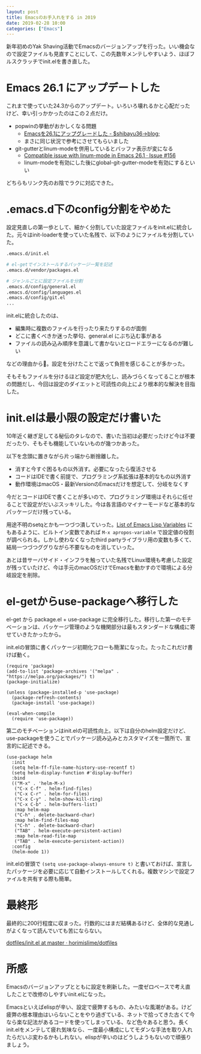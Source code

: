 ```yaml
---
layout: post
title: Emacsのお手入れをする in 2019
date: 2019-02-28 10:00
categories: ["Emacs"]
---
```


新年初めのYak Shaving活動でEmacsのバージョンアップを行った。いい機会なので設定ファイルも見直すことにして、この先数年メンテしやすいよう、ほぼフルスクラッチでinit.elを書き直した。

# Emacs 26.1 にアップデートした
これまで使っていた24.3からのアップデート。いろいろ壊れるかと心配だったけど、幸い引っかかったのはこの２点だけ。

- popwinの挙動がおかしくなる問題
	- [Emacsを26.1にアップグレードした - $shibayu36->blog;](https://blog.shibayu36.org/entry/2018/12/25/193000) 
	- まさに同じ状況で参考にさせてもらいました
- git-gutterとlinum-modeを併用しているとバッファ表示が変になる
	- [Compatible issue with linum-mode in Emacs 26.1 · Issue #156](https://github.com/syohex/emacs-git-gutter/issues/156#issuecomment-395275471)
	- linum-modeを有効にした後にglobal-git-gutter-modeを有効にするといい

どちらもリンク先のお陰でラクに対応できた。

# .emacs.d下のconfig分割をやめた
設定見直しの第一歩として、細かく分割していた設定ファイルをinit.elに統合した。元々はinit-loaderを使っていた名残で、以下のようにファイルを分割していた。

```bash
.emacs.d/init.el

# el-getでインストールするパッケージ一覧を記述
.emacs.d/vendor/packages.el

# ジャンルごとに設定ファイルを分割
.emacs.d/config/general.el
.emacs.d/config/languages.el
.emacs.d/config/git.el
...
```

init.elに統合したのは、

- 編集時に複数のファイルを行ったり来たりするのが面倒
- どこに書くべきか迷った挙句、general.el にぶち込む事がある
- ファイルの読み込み順序を意識して書かないとロードエラーになるのが難しい

などの理由から。設定を分けたことで返って負担を感じることが多かった。

そもそもファイルを分けるほど設定が肥大化し、読みづらくなってることが根本の問題だし、今回は設定のダイエットと可読性の向上により根本的な解決を目指した。

# init.elは最小限の設定だけ書いた
10年近く継ぎ足してる秘伝のタレなので、書いた当初は必要だったけど今は不要だったり、そもそも機能していないものが幾つかあった。

以下を念頭に置きながら片っ端から断捨離した。

- 消すと今すぐ困るもの以外消す。必要になったら復活させる
- コードはIDEで書く前提で、プログラミング系拡張は基本的なもの以外消す
- 動作環境はmacOS・最新VersionのEmacsだけを想定して、分岐をなくす

今だとコードはIDEで書くことが多いので、プログラミング環境はそれらに任せることで設定がだいぶスッキリした。今は各言語のマイナーモードなど基本的なパッケージだけ残っている。

用途不明のsetqとかも一つづつ潰していった。[List of Emacs Lisp Variables](http://ergoemacs.org/emacs/elisp_variables_list.html) にもあるように、ビルトイン変数であれば `M-x apropos-variable` で設定値の役割が調べられる。しかし使わなくなったthird partyライブラリ用の変数も多くて、結局一つづつググりながら不要なものを消していった。

あとは昔サーバサイド・インフラを触っていた名残でLinux環境も考慮した設定が残っていたけど、今は手元のmacOSだけでEmacsを動かすので環境による分岐設定を削除。

# el-getからuse-packageへ移行した
el-get から package.el + use-package に完全移行した。移行した第一のモチベーションは、パッケージ管理のような機関部分は最もスタンダードな構成に寄せていきたかったから。

init.elの冒頭に書くパッケージ初期化フローも簡潔になった。たったこれだけ書けば動く。

```common_lisp
(require 'package)
(add-to-list 'package-archives '("melpa" . "https://melpa.org/packages/") t)
(package-initialize)

(unless (package-installed-p 'use-package)
  (package-refresh-contents)
  (package-install 'use-package))

(eval-when-compile
  (require 'use-package))
```

第二のモチベーションはinit.elの可読性向上。以下は自分のhelm設定だけど、use-packageを使うことでパッケージ読み込みとカスタマイズを一箇所で、宣言的に記述できる。

```common_lisp
(use-package helm
  :init
  (setq helm-ff-file-name-history-use-recentf t)
  (setq helm-display-function #'display-buffer)
  :bind
  (("M-x" . 'helm-M-x)
   ("C-x C-f" . helm-find-files)
   ("C-x C-r" . helm-for-files)
   ("C-x C-y" . helm-show-kill-ring)
   ("C-x C-b" . helm-buffers-list)
   :map helm-map
   ("C-h" . delete-backward-char)
   :map helm-find-files-map
   ("C-h" . delete-backward-char)
   ("TAB" . helm-execute-persistent-action)
   :map helm-read-file-map
   ("TAB" . helm-execute-persistent-action))
  :config
  (helm-mode 1))
```

init.elの冒頭で `(setq use-package-always-ensure t)` と書いておけば、宣言したパッケージを必要に応じて自動インストールしてくれる。複数マシンで設定ファイルを共有する際も簡単。

# 最終形
最終的に200行程度に収まった。行数的にはまだ結構あるけど、全体的な見通しがよくなって読んでいても苦にならない。

[dotfiles/init.el at master · horimislime/dotfiles](https://github.com/horimislime/dotfiles/blob/master/dotfiles/.emacs.d/init.el)

# 所感
Emacsのバージョンアップとともに設定を刷新した。一度ゼロベースで考え直したことで改修のしやすいinit.elになった。

Emacsといえばelispが辛い、設定で疲弊するもの、みたいな風潮がある。けど疲弊の根本理由はいらないことをやり過ぎている、ネットで拾ってきた古くて今なら楽な記法があるコードを使ってしまっている、など色々あると思う。長くinit.elをメンテして疲れ気味なら、一度最小構成にしてモダンな手法を取り入れたらだいぶ変わるかもしれない。elispが辛いのはどうしようもないので頑張りましょう。
